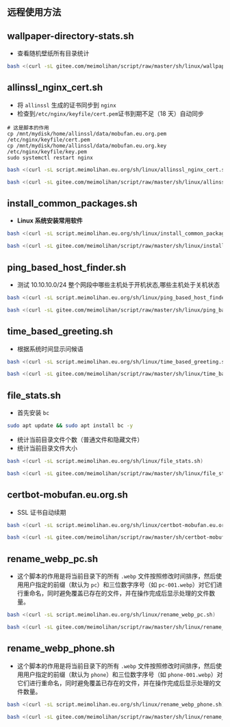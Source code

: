 ## 远程使用方法

## wallpaper-directory-stats.sh

- 查看随机壁纸所有目录统计

```bash
bash <(curl -sL gitee.com/meimolihan/script/raw/master/sh/linux/wallpaper-directory-stats.sh)
```

## allinssl_nginx_cert.sh

- 将 `allinssl` 生成的证书同步到 `nginx`
- 检查到`/etc/nginx/keyfile/cert.pem`证书到期不足（18 天）自动同步

```
# 这是脚本的作用
cp /mnt/mydisk/home/allinssl/data/mobufan.eu.org.pem /etc/nginx/keyfile/cert.pem
cp /mnt/mydisk/home/allinssl/data/mobufan.eu.org.key /etc/nginx/keyfile/key.pem
sudo systemctl restart nginx
```

```bash
bash <(curl -sL script.meimolihan.eu.org/sh/linux/allinssl_nginx_cert.sh)
```

```bash
bash <(curl -sL gitee.com/meimolihan/script/raw/master/sh/linux/allinssl_nginx_cert.sh)
```

## install_common_packages.sh

- **Linux 系统安装常用软件**

```bash
bash <(curl -sL script.meimolihan.eu.org/sh/linux/install_common_packages.sh)
```

```bash
bash <(curl -sL gitee.com/meimolihan/script/raw/master/sh/linux/install_common_packages.sh)
```

## ping_based_host_finder.sh

- 测试 10.10.10.0/24 整个网段中哪些主机处于开机状态,哪些主机处于关机状态

```bash
bash <(curl -sL script.meimolihan.eu.org/sh/linux/ping_based_host_finder.sh)
```

```bash
bash <(curl -sL gitee.com/meimolihan/script/raw/master/sh/linux/ping_based_host_finder.sh)
```

## time_based_greeting.sh

- 根据系统时间显示问候语

```bash
bash <(curl -sL script.meimolihan.eu.org/sh/linux/time_based_greeting.sh)
```

```bash
bash <(curl -sL gitee.com/meimolihan/script/raw/master/sh/linux/time_based_greeting.sh)
```

## file_stats.sh

- 首先安装 `bc`

```bash
sudo apt update && sudo apt install bc -y
```

- 统计当前目录文件个数（普通文件和隐藏文件）
- 统计当前目录文件大小

```bash
bash <(curl -sL script.meimolihan.eu.org/sh/linux/file_stats.sh)
```

```bash
bash <(curl -sL gitee.com/meimolihan/script/raw/master/sh/linux/file_stats.sh)
```

## certbot-mobufan.eu.org.sh

- SSL 证书自动续期

```bash
bash <(curl -sL script.meimolihan.eu.org/sh/linux/certbot-mobufan.eu.org.sh)
```

```bash
bash <(curl -sL gitee.com/meimolihan/script/raw/master/sh/certbot-mobufan.eu.org.sh)
```

## rename_webp_pc.sh

- 这个脚本的作用是将当前目录下的所有 `.webp` 文件按照修改时间排序，然后使用用户指定的前缀（默认为 `pc`）和三位数字序号（如 `pc-001.webp`）对它们进行重命名，同时避免覆盖已存在的文件，并在操作完成后显示处理的文件数量。

```bash
bash <(curl -sL script.meimolihan.eu.org/sh/linux/rename_webp_pc.sh)
```

```bash
bash <(curl -sL gitee.com/meimolihan/script/raw/master/sh/linux/rename_webp_pc.sh)
```

## rename_webp_phone.sh

- 这个脚本的作用是将当前目录下的所有 `.webp` 文件按照修改时间排序，然后使用用户指定的前缀（默认为 `phone`）和三位数字序号（如 `phone-001.webp`）对它们进行重命名，同时避免覆盖已存在的文件，并在操作完成后显示处理的文件数量。

```bash
bash <(curl -sL script.meimolihan.eu.org/sh/linux/rename_webp_phone.sh)
```

```bash
bash <(curl -sL gitee.com/meimolihan/script/raw/master/sh/linux/rename_webp_phone.sh)
```
